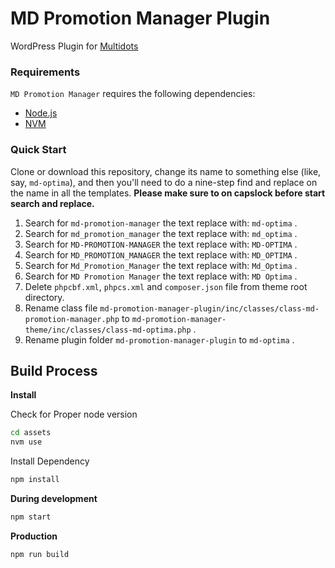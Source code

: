 # MD Promotion Manager Plugin

WordPress Plugin for [Multidots](https://www.multidots.com/)

### Requirements

`MD Promotion Manager` requires the following dependencies:

- [Node.js](https://nodejs.org/)
- [NVM](https://wptraining.md10x.com/lessons/install-nvm/) 

### Quick Start

Clone or download this repository, change its name to something else (like, say, `md-optima`), and then you'll need to do a nine-step find and replace on the name in all the templates. **Please make sure to on capslock before start search and replace.**

1. Search for `md-promotion-manager` the text replace with: `md-optima` .
2. Search for `md_promotion_manager` the text replace with: `md_optima` .
3. Search for `MD-PROMOTION-MANAGER` the text replace with: `MD-OPTIMA` .
4. Search for `MD_PROMOTION_MANAGER` the text replace with: `MD_OPTIMA` .
5. Search for `Md_Promotion_Manager` the text replace with: `Md_Optima` .
6. Search for `MD Promotion Manager` the text replace with: `MD Optima` .
7. Delete `phpcbf.xml`, `phpcs.xml` and `composer.json` file from theme root directory.
8. Rename class file `md-promotion-manager-plugin/inc/classes/class-md-promotion-manager.php` to `md-promotion-manager-theme/inc/classes/class-md-optima.php` .
9. Rename plugin folder `md-promotion-manager-plugin` to `md-optima` .


## Build Process

**Install**

Check for Proper node version

```bash
cd assets
nvm use
```

Install Dependency

```bash
npm install
```

**During development**

```bash
npm start
```

**Production**

```bash
npm run build
```